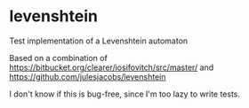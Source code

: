 # levenshtein
Test implementation of a Levenshtein automaton

Based on a combination of https://bitbucket.org/clearer/iosifovitch/src/master/ and https://github.com/julesjacobs/levenshtein

I don't know if this is bug-free, since I'm too lazy to write tests.
